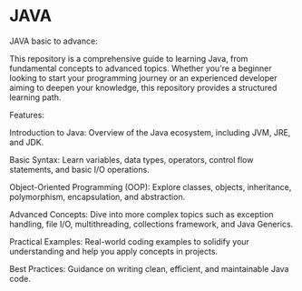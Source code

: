 # JAVA
JAVA basic to advance:

This repository is a comprehensive guide to learning Java, from fundamental concepts to advanced topics. Whether you're a beginner looking to start your programming journey or an experienced developer aiming to deepen your knowledge, this repository provides a structured learning path.

Features:

Introduction to Java: Overview of the Java ecosystem, including JVM, JRE, and JDK.

Basic Syntax: Learn variables, data types, operators, control flow statements, and basic I/O operations.

Object-Oriented Programming (OOP): Explore classes, objects, inheritance, polymorphism, encapsulation, and abstraction.

Advanced Concepts: Dive into more complex topics such as exception handling, file I/O, multithreading, collections framework, and Java Generics.

Practical Examples: Real-world coding examples to solidify your understanding and help you apply concepts in projects.

Best Practices: Guidance on writing clean, efficient, and maintainable Java code.